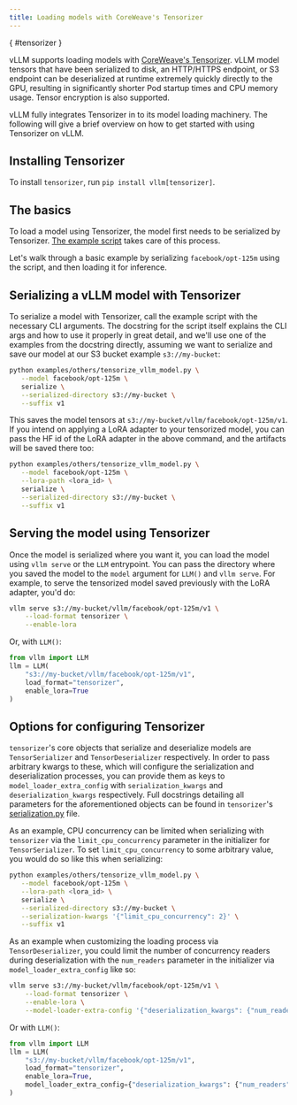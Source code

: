 ```yaml
---
title: Loading models with CoreWeave's Tensorizer
---
```

[](){ #tensorizer }

vLLM supports loading models with [CoreWeave's Tensorizer](https://docs.coreweave.com/coreweave-machine-learning-and-ai/inference/tensorizer).
vLLM model tensors that have been serialized to disk, an HTTP/HTTPS endpoint, or S3 endpoint can be deserialized
at runtime extremely quickly directly to the GPU, resulting in significantly
shorter Pod startup times and CPU memory usage. Tensor encryption is also supported.

vLLM fully integrates Tensorizer in to its model loading machinery. The following will give a brief overview on how to get started with using Tensorizer on vLLM.

## Installing Tensorizer

To install `tensorizer`, run `pip install vllm[tensorizer]`.

## The basics

To load a model using Tensorizer, the model first needs to be serialized by 
Tensorizer. [The example script](https://docs.vllm.ai/en/latest/examples/others/tensorize_vllm_model.html) takes care of this process.

Let's walk through a basic example by serializing `facebook/opt-125m` using the script, and then loading it for inference.

## Serializing a vLLM model with Tensorizer

To serialize a model with Tensorizer, call the example script with the necessary
CLI arguments. The docstring for the script itself explains the CLI args
and how to use it properly in great detail, and we'll use one of the examples from the docstring directly, assuming we want to serialize and save our model at our S3 bucket example `s3://my-bucket`:

```bash
python examples/others/tensorize_vllm_model.py \
   --model facebook/opt-125m \
   serialize \
   --serialized-directory s3://my-bucket \
   --suffix v1
```

This saves the model tensors at `s3://my-bucket/vllm/facebook/opt-125m/v1`. If you intend on applying a LoRA adapter to your tensorized model, you can pass the HF id of the LoRA adapter in the above command, and the artifacts will be saved there too:

```bash
python examples/others/tensorize_vllm_model.py \
   --model facebook/opt-125m \
   --lora-path <lora_id> \
   serialize \
   --serialized-directory s3://my-bucket \
   --suffix v1
```

## Serving the model using Tensorizer

Once the model is serialized where you want it, you can load the model using `vllm serve` or the `LLM` entrypoint. You can pass the directory where you saved the model to the `model` argument for `LLM()` and `vllm serve`. For example, to serve the tensorized model saved previously with the LoRA adapter, you'd do:

```bash
vllm serve s3://my-bucket/vllm/facebook/opt-125m/v1 \
    --load-format tensorizer \
    --enable-lora 
```

Or, with `LLM()`:

```python
from vllm import LLM
llm = LLM(
    "s3://my-bucket/vllm/facebook/opt-125m/v1", 
    load_format="tensorizer",
    enable_lora=True
)
```

## Options for configuring Tensorizer

`tensorizer`'s core objects that serialize and deserialize models are `TensorSerializer` and `TensorDeserializer` respectively. In order to pass arbitrary kwargs to these, which will configure the serialization and deserialization processes, you can provide them as keys to `model_loader_extra_config` with `serialization_kwargs` and `deserialization_kwargs` respectively. Full docstrings detailing all parameters for the aforementioned objects can be found in `tensorizer`'s [serialization.py](https://github.com/coreweave/tensorizer/blob/main/tensorizer/serialization.py) file.

As an example, CPU concurrency can be limited when serializing with `tensorizer` via the `limit_cpu_concurrency` parameter in the initializer for `TensorSerializer`. To set `limit_cpu_concurrency` to some arbitrary value, you would do so like this when serializing:

```bash
python examples/others/tensorize_vllm_model.py \
   --model facebook/opt-125m \
   --lora-path <lora_id> \
   serialize \
   --serialized-directory s3://my-bucket \
   --serialization-kwargs '{"limit_cpu_concurrency": 2}' \
   --suffix v1
```

As an example when customizing the loading process via `TensorDeserializer`, you could limit the number of concurrency readers during deserialization with the `num_readers` parameter in the initializer via `model_loader_extra_config` like so:

```bash
vllm serve s3://my-bucket/vllm/facebook/opt-125m/v1 \
    --load-format tensorizer \
    --enable-lora \
    --model-loader-extra-config '{"deserialization_kwargs": {"num_readers": 2}}'
```

Or with `LLM()`:

```python
from vllm import LLM
llm = LLM(
    "s3://my-bucket/vllm/facebook/opt-125m/v1", 
    load_format="tensorizer",
    enable_lora=True,
    model_loader_extra_config={"deserialization_kwargs": {"num_readers": 2}}
)
```
